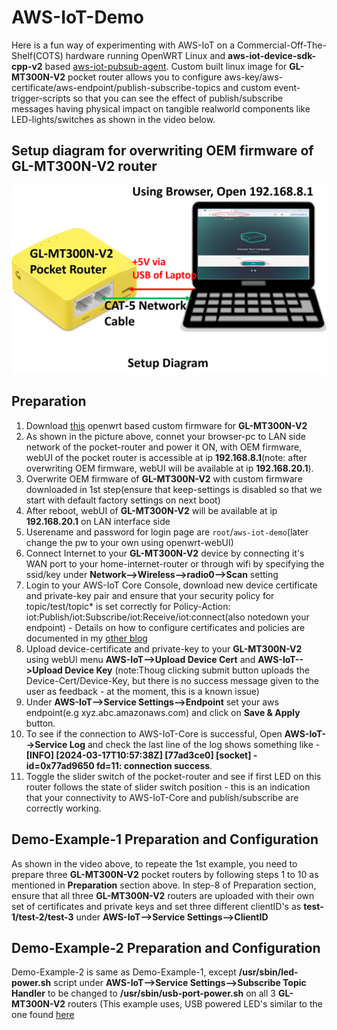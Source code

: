 # AWS-IoT-Demo
Here is a fun way of experimenting with AWS-IoT on a Commercial-Off-The-Shelf(COTS) hardware running OpenWRT Linux and **aws-iot-device-sdk-cpp-v2** based [aws-iot-pubsub-agent](https://github.com/hackboxguy/aws-iot-pubsub-agent). Custom built linux image for **GL-MT300N-V2** pocket router allows you to configure aws-key/aws-certificate/aws-endpoint/publish-subscribe-topics and custom event-trigger-scripts so that you can see the effect of publish/subscribe messages having physical impact on tangible realworld components like LED-lights/switches as shown in the video below.

## Setup diagram for overwriting OEM firmware of GL-MT300N-V2 router

![Setup Diagram.](/images/setup-diagram.png "Setup Diagram.")

## Preparation
1. Download [this](https://github.com/hackboxguy/lfs-downloads/raw/main/gl-mt300nv2-awsiot-demo/gl-mt300nv2-awsiot-demo.bin) openwrt based custom firmware for **GL-MT300N-V2**
1. As shown in the picture above, connet your browser-pc to LAN side network of the pocket-router and power it ON, with OEM firmware, webUI of the pocket router is accessible at ip **192.168.8.1**(note: after overwriting OEM firmware, webUI will be available at ip **192.168.20.1**).
1. Overwrite OEM firmware of **GL-MT300N-V2** with custom firmware downloaded in 1st step(ensure that keep-settings is disabled so that we start with default factory settings on next boot)
1. After reboot, webUI of **GL-MT300N-V2** will be available at ip **192.168.20.1** on LAN interface side
1. Userename and password for login page are ```root```/```aws-iot-demo```(later change the pw to your own using openwrt-webUI)
1. Connect Internet to your **GL-MT300N-V2** device by connecting it's WAN port to your home-internet-router or through wifi by specifying the ssid/key under **Network-->Wireless-->radio0-->Scan** setting
1. Login to your AWS-IoT Core Console, download new device certificate and private-key pair and ensure that your security policy for topic/test/topic* is set correctly for Policy-Action: iot:Publish/iot:Subscribe/iot:Receive/iot:connect(also notedown your endpoint) - Details on how to configure certificates and policies are documented in my [other blog](http://albert-david.blogspot.com/2022/10/re-purpose-your-30-pocket-router-as-aws.html)
1. Upload device-certificate and private-key to your **GL-MT300N-V2** using webUI menu **AWS-IoT-->Upload Device Cert** and **AWS-IoT-->Upload Device Key** (note:Thoug clicking submit button uploads the Device-Cert/Device-Key, but there is no success message given to the user as feedback - at the moment, this is a known issue)
1. Under **AWS-IoT-->Service Settings-->Endpoint** set your aws endpoint(e.g xyz.abc.amazonaws.com) and click on **Save & Apply** button.
1. To see if the connection to AWS-IoT-Core is successful, Open **AWS-IoT-->Service Log** and check the last line of the log shows something like - **[INFO] [2024-03-17T10:57:38Z] [77ad3ce0] [socket] - id=0x77ad9650 fd=11: connection success**.
1. Toggle the slider switch of the pocket-router and see if first LED on this router follows the state of slider switch position - this is an indication that your connectivity to AWS-IoT-Core and publish/subscribe are correctly working.

## Demo-Example-1 Preparation and Configuration
As shown in the video above, to repeate the 1st example, you need to prepare three **GL-MT300N-V2** pocket routers by following steps 1 to 10 as mentioned in **Preparation** section above. In step-8 of Preparation section, ensure that all three **GL-MT300N-V2** routers are uploaded with their own set of certificates and private keys and set three different clientID's as **test-1/test-2/test-3** under **AWS-IoT-->Service Settings-->ClientID**

## Demo-Example-2 Preparation and Configuration
Demo-Example-2 is same as Demo-Example-1, except **/usr/sbin/led-power.sh** script under **AWS-IoT-->Service Settings-->Subscribe Topic Handler** to be changed to **/usr/sbin/usb-port-power.sh** on all 3 **GL-MT300N-V2** routers (This example uses, USB powered LED's similar to the one found [here](https://www.amazon.de/OSALADI-LED-Lampe-USB-Laptop-Laptop-Tastatur-Nachtlicht/dp/B08MJD4P17)
